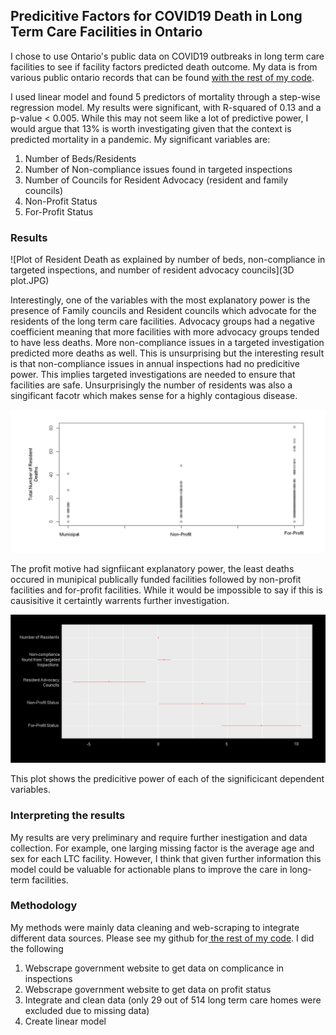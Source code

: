 ## Predicitive Factors for COVID19 Death in Long Term Care Facilities in Ontario

I chose to use Ontario's public data on COVID19 outbreaks in long term care facilities to see if facility factors predicted death outcome. My data is from various public ontario records that can be found [with the rest of my code](https://github.com/raywoo32/BioHacks2021). 

I used linear model and found 5 predictors of mortality through a step-wise regression model. My results were significant, with R-squared of 0.13 and a p-value < 0.005. While this may not seem like a lot of predictive power, I would argue that 13% is worth investigating given that the context is predicted mortality in a pandemic. My significant variables are: 

1. Number of Beds/Residents
2. Number of Non-compliance issues found in targeted inspections
3. Number of Councils for Resident Advocacy (resident and family councils) 
5. Non-Profit Status
6. For-Profit Status

### Results

![Plot of Resident Death as explained by number of beds, non-compliance in targeted inspections, and number of resident advocacy councils](3D plot.JPG)

Interestingly, one of the variables with the most explanatory power is the presence of Family councils and Resident councils which advocate for the residents of the long term care facilities. Advocacy groups had a negative coefficient meaning that more facilities with more advocacy groups tended to have less deaths. More non-compliance issues in a targeted investigation predicted more deaths as well. This is unsurprising but the interesting result is that non-compliance issues in annual inspections had no predicitive power. This implies targeted investigations are needed to ensure that facilities are safe. Unsurprisingly the number of residents was also a singificant facotr which makes sense for a highly contagious disease. 

![Plot of Resident Death as explained by profit motive](profitModel.JPG)

The profit motive had signfiicant explanatory power, the least deaths occured in munipical publically funded facilities followed by non-profit facilities and for-profit facilities. While it would be impossible to say if this is causisitive it certaintly warrents further investigation. 

![Regression Model coefficients](regressionCoeff.JPG)

This plot shows the predicitive power of each of the significicant dependent variables. 

### Interpreting the results 

My results are very preliminary and require further inestigation and data collection. For example, one larging missing factor is the average age and sex for each LTC facility. However, I think that given further information this model could be valuable for actionable plans to improve the care in long-term facilities. 

### Methodology

My methods were mainly data cleaning and web-scraping to integrate different data sources. Please see my github for[ the rest of my code](https://github.com/raywoo32/BioHacks2021). I did the following

1. Webscrape government website to get data on complicance in inspections 
2. Webscrape government website to get data on profit status
3. Integrate and clean data (only 29 out of 514 long term care homes were excluded due to missing data) 
4. Create linear model 

